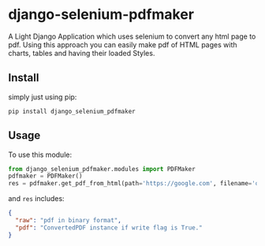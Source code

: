 # django-selenium-pdfmaker
A Light Django Application which uses selenium to convert any html page to pdf. Using this approach you can easily make pdf of HTML pages with charts, tables and having their loaded Styles.


## Install

simply just using pip:

```
pip install django_selenium_pdfmaker
```

## Usage

To use this module:

```python
from django_selenium_pdfmaker.modules import PDFMaker
pdfmaker = PDFMaker()
res = pdfmaker.get_pdf_from_html(path='https://google.com', filename='output', write=True)
```

and `res` includes:

```json
{
  "raw": "pdf in binary format",
  "pdf": "ConvertedPDF instance if write flag is True."
}
```